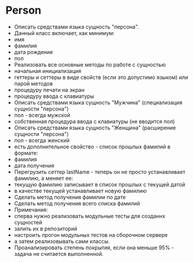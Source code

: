 # Person

 * Описать средствами языка сущность "персона".
  * Данный класс включает, как минимум:
   * имя
   * фамилия
   * дата рождения
   * пол
  * Реализовать все основные методы по работе с сущностью
   * начальная инициализация
   * геттеры и сеттеры в виде свойств (если это допустимо языком) или парой методов
   * процедуру печати на экран
   * процедуру ввода с клавиатуры
 * Описать средствами языка сущность "Мужчина" (специализация сущности "персона")
  * пол - всегда мужской
  * собственная процедура ввода с клавиатуры (не вводится пол)
 * Описать средствами языка сущность "Женщина" (расширение сущности "персона")
  * пол - всегда женский
  * есть дополнительное свойство - список прошлых фамилий в формате:
  * фамилия
  * дата получения
  * Перегрузить сеттер lastName - теперь он не просто устанавливает фамилию, а меняет ее:
   * текущую фамилию записывает в список прошлых с текущей датой
   * в качестве текущей устанавливает новую фамилию
  * Сделать метод получения фамилии по дате
  * Сделать метод получения всего списка фамилий
 * Примечания:
  * сперва нужно реализовать модульные тесты для созданнх сущностей
  * залить их в репозиторий
  * настроить прогон модульных тестов на сборочном сервере
  * а затем реализовывать сами классы.
 * Проанализировать степень покрытия, если она меньше 95% - задача не считается выполненной.
